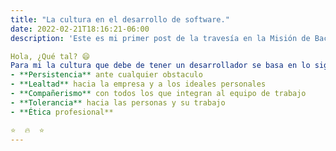 ```yaml
---
title: "La cultura en el desarrollo de software."
date: 2022-02-21T18:16:21-06:00
description: 'Este es mi primer post de la travesía en la Misión de Backend con Node JS de Launch X.'

Hola, ¿Qué tal? 😄
Para mi la cultura que debe de tener un desarrollador se basa en lo siguiente:
- **Persistencia** ante cualquier obstaculo
- **Lealtad** hacia la empresa y a los ideales personales
- **Compañerismo** con todos los que integran al equipo de trabajo
- **Tolerancia** hacia las personas y su trabajo
- **Ética profesional**

⭐  🔥  ⭐
---
```

